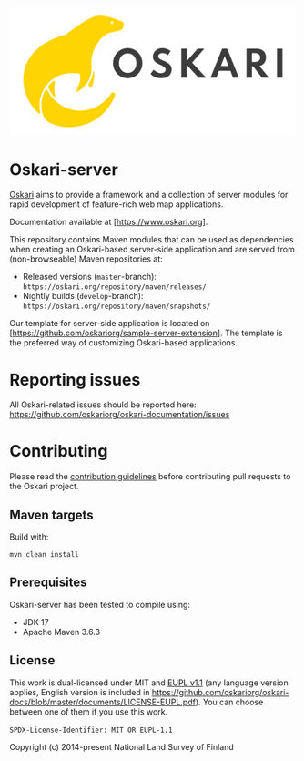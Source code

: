 ![alt text](oskari_logo_rgb_horizontal.svg "Oskari logo")

# Oskari-server

[Oskari](https://www.oskari.org/) aims to provide a framework and a collection of server modules for rapid development of feature-rich web map applications.

Documentation available at [https://www.oskari.org].

This repository contains Maven modules that can be used as dependencies when creating an Oskari-based server-side application and are served from (non-browseable) Maven repositories at:
- Released versions (`master`-branch): `https://oskari.org/repository/maven/releases/`
- Nightly builds (`develop`-branch): `https://oskari.org/repository/maven/snapshots/`

Our template for server-side application is located on [https://github.com/oskariorg/sample-server-extension]. The template is the preferred way of customizing Oskari-based applications.

# Reporting issues

All Oskari-related issues should be reported here: https://github.com/oskariorg/oskari-documentation/issues

# Contributing

Please read the [contribution guidelines](https://oskari.org/contribute) before contributing pull requests to the Oskari project.

## Maven targets

Build with:

    mvn clean install

## Prerequisites

Oskari-server has been tested to compile using:

- JDK 17
- Apache Maven 3.6.3

## License

This work is dual-licensed under MIT and [EUPL v1.1](https://joinup.ec.europa.eu/software/page/eupl/licence-eupl)
(any language version applies, English version is included in https://github.com/oskariorg/oskari-docs/blob/master/documents/LICENSE-EUPL.pdf).
You can choose between one of them if you use this work.

`SPDX-License-Identifier: MIT OR EUPL-1.1`

Copyright (c) 2014-present National Land Survey of Finland
